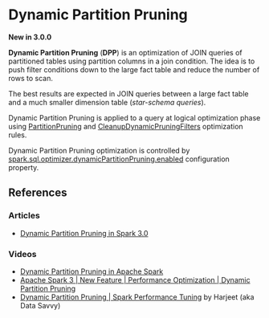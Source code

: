 # Dynamic Partition Pruning

**New in 3.0.0**

**Dynamic Partition Pruning** (**DPP**) is an optimization of JOIN queries of partitioned tables using partition columns in a join condition.
The idea is to push filter conditions down to the large fact table and reduce the number of rows to scan.

The best results are expected in JOIN queries between a large fact table and a much smaller dimension table (_star-schema queries_).

Dynamic Partition Pruning is applied to a query at logical optimization phase using [PartitionPruning](../logical-optimizations/PartitionPruning.md) and [CleanupDynamicPruningFilters](../logical-optimizations/CleanupDynamicPruningFilters.md) optimization rules.

Dynamic Partition Pruning optimization is controlled by [spark.sql.optimizer.dynamicPartitionPruning.enabled](../spark-sql-properties.md#spark.sql.optimizer.dynamicPartitionPruning.enabled) configuration property.

## References

### Articles

* [Dynamic Partition Pruning in Spark 3.0](https://dzone.com/articles/dynamic-partition-pruning-in-spark-30)

### Videos

* [Dynamic Partition Pruning in Apache Spark](https://databricks.com/session_eu19/dynamic-partition-pruning-in-apache-spark)
* [Apache Spark 3 | New Feature | Performance Optimization | Dynamic Partition Pruning](https://youtu.be/OyO13d3Nm14)
* [Dynamic Partition Pruning | Spark Performance Tuning](https://youtu.be/rwUgZP-EBZw) by Harjeet (aka Data Savvy)

